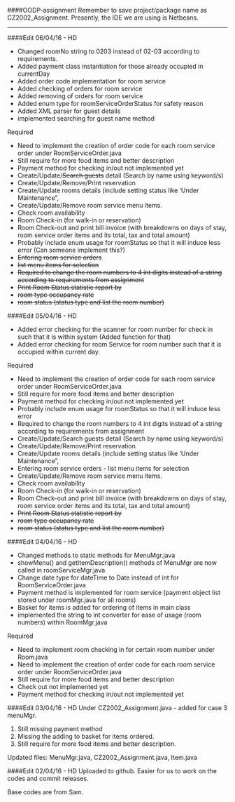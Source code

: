 ####OODP-assignment
Remember to save project/package name as CZ2002_Assignment.
Presently, the IDE we are using is Netbeans.

---
####Edit 06/04/16 - HD
- Changed roomNo string to 0203 instead of 02-03 according to requirements.
- Added payment class instantiation for those already occupied in currentDay
- Added order code implementation for room service
- Added checking of orders for room service
- Added removing of orders for room service
- Added enum type for roomServiceOrderStatus for safety reason
- Added XML parser for guest details
- implemented searching for guest name method

Required
- Need to implement the creation of order code for each room service order under RoomServiceOrder.java
- Still require for more food items and better description
- Payment method for checking in/out not implemented yet
- Create/Update/~~Search guests~~ detail (Search by name using keyword/s) 
- Create/Update/Remove/Print reservation
- Create/Update rooms details (include setting status like ‘Under Maintenance”,
- Create/Update/Remove room service menu items.
- Check room availability
- Room Check-in (for walk-in or reservation)
- Room Check-out and print bill invoice (with breakdowns on days of stay, room service order items and its total, tax and total amount)
- Probably include enum usage for roomStatus so that it will induce less error (Can someone implement this?)
- ~~Entering room service orders~~ 
- ~~list menu items for selection~~
- ~~Required to change the room numbers to 4 int digits instead of a string according to requirements from assignment~~
- ~~Print Room Status statistic report by~~
- ~~room type occupancy rate~~
- ~~room status (status type and list the room number)~~

####Edit 05/04/16 - HD
- Added error checking for the scanner for room number for check in such that it is within system (Added function for that)
- Added error checking for room Service for room number such that it is occupied within current day.

Required
- Need to implement the creation of order code for each room service order under RoomServiceOrder.java
- Still require for more food items and better description
- Payment method for checking in/out not implemented yet
- Probably include enum usage for roomStatus so that it will induce less error
- Required to change the room numbers to 4 int digits instead of a string according to requirements from assignment
- Create/Update/Search guests detail (Search by name using keyword/s) 
- Create/Update/Remove/Print reservation
- Create/Update rooms details (include setting status like ‘Under Maintenance”,
- Entering room service orders - list menu items for selection
- Create/Update/Remove room service menu items.
- Check room availability
- Room Check-in (for walk-in or reservation)
- Room Check-out and print bill invoice (with breakdowns on days of stay, room service order items and its total, tax and total amount)
- ~~Print Room Status statistic report by~~
- ~~room type occupancy rate~~
- ~~room status (status type and list the room number)~~


####Edit 04/04/16 - HD
- Changed methods to static methods for MenuMgr.java
- showMenu() and getItemDescription() methods of MenuMgr are now called in roomServiceMgr.java
- Change date type for dateTime to Date instead of int for RoomServiceOrder.java
- Payment method is implemented for room service (payment object list stored under roomMgr.java for all rooms)
- Basket for items is added for ordering of items in main class
- implemented the string to int converter for ease of usage (room numbers) within RoomMgr.java

Required
- Need to implement room checking in for certain room number under Room.java
- Need to implement the creation of order code for each room service order under RoomServiceOrder.java
- Still require for more food items and better description
- Check out not implemented yet
- Payment method for checking in/out not implemented yet


####Edit 03/04/16 - HD
Under CZ2002_Assignment.java - added for case 3 menuMgr.
  
1. Still missing payment method
2. Missing the adding to basket for items ordered.
3. Still require for more food items and better description.

Updated files: MenuMgr.java, CZ2002_Assignment.java, Item.java

####Edit 02/04/16 - HD
Uploaded to github. Easier for us to work on the codes and commit releases.

Base codes are from Sam.

